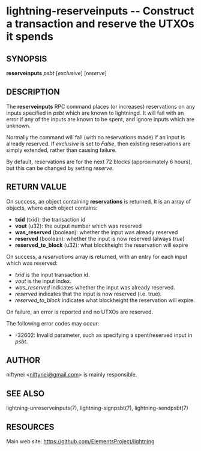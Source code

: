 lightning-reserveinputs -- Construct a transaction and reserve the UTXOs it spends
==================================================================================

SYNOPSIS
--------

**reserveinputs** *psbt* \[*exclusive*\] \[*reserve*\]

DESCRIPTION
-----------

The **reserveinputs** RPC command places (or increases) reservations on any
inputs specified in *psbt* which are known to lightningd.  It will fail
with an error if any of the inputs are known to be spent, and ignore inputs
which are unknown.

Normally the command will fail (with no reservations made) if an input
is already reserved.  If *exclusive* is set to *False*, then existing
reservations are simply extended, rather than causing failure.

By default, reservations are for the next 72 blocks (approximately 6
hours), but this can be changed by setting *reserve*.

RETURN VALUE
------------

[comment]: # (GENERATE-FROM-SCHEMA-START)
On success, an object containing **reservations** is returned.  It is an array of objects, where each object contains:
- **txid** (txid): the transaction id
- **vout** (u32): the output number which was reserved
- **was_reserved** (boolean): whether the input was already reserved
- **reserved** (boolean): whether the input is now reserved (always *true*)
- **reserved_to_block** (u32): what blockheight the reservation will expire

[comment]: # (GENERATE-FROM-SCHEMA-END)

On success, a *reservations* array is returned, with an entry for each input
which was reserved:

- *txid* is the input transaction id.
- *vout* is the input index.
- *was_reserved* indicates whether the input was already reserved.
- *reserved* indicates that the input is now reserved (i.e. true).
- *reserved_to_block* indicates what blockheight the reservation will expire.

On failure, an error is reported and no UTXOs are reserved.

The following error codes may occur:
- -32602: Invalid parameter, such as specifying a spent/reserved input in *psbt*.

AUTHOR
------

niftynei <<niftynei@gmail.com>> is mainly responsible.

SEE ALSO
--------

lightning-unreserveinputs(7), lightning-signpsbt(7), lightning-sendpsbt(7)

RESOURCES
---------

Main web site: <https://github.com/ElementsProject/lightning>

[comment]: # ( SHA256STAMP:a675e16a820eca4da07743ace010deaa12aa51d2c3d73d4db6b32ffb8ee65f7a)
